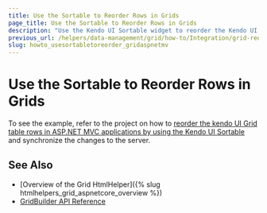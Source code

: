 ```yaml
---
title: Use the Sortable to Reorder Rows in Grids
page_title: Use the Sortable to Reorder Rows in Grids
description: "Use the Kendo UI Sortable widget to reorder the Kendo UI Grid rows."
previous_url: /helpers/data-management/grid/how-to/Integration/grid-reorder-rows-using-sortable
slug: howto_usesortabletoreorder_gridaspnetmv
---
```


# Use the Sortable to Reorder Rows in Grids

To see the example, refer to the project on how to [reorder the kendo UI Grid table rows in ASP.NET MVC applications by using the Kendo UI Sortable](https://github.com/telerik/ui-for-aspnet-mvc-examples/tree/master/grid/grid-reorder-table-rows-using-sortable) and synchronize the changes to the server.

## See Also

* [Overview of the Grid HtmlHelper]({% slug htmlhelpers_grid_aspnetcore_overview %})
* [GridBuilder API Reference](https://docs.telerik.com/aspnet-mvc/api/kendo.mvc.ui.fluent/gridbuilder)
